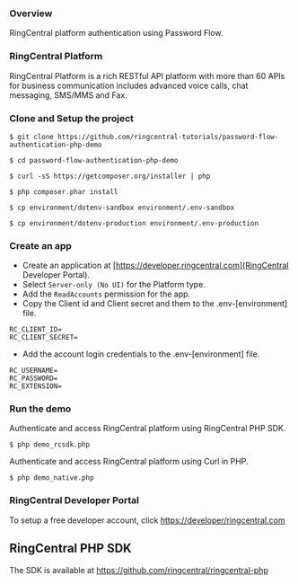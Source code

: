### Overview
RingCentral platform authentication using Password Flow.

### RingCentral Platform
RingCentral Platform is a rich RESTful API platform with more than 60 APIs for business communication includes advanced voice calls, chat messaging, SMS/MMS and Fax.



### Clone and Setup the project
```
$ git clone https://github.com/ringcentral-tutorials/password-flow-authentication-php-demo

$ cd password-flow-authentication-php-demo

$ curl -sS https://getcomposer.org/installer | php

$ php composer.phar install

$ cp environment/dotenv-sandbox environment/.env-sandbox

$ cp environment/dotenv-production environment/.env-production

```

### Create an app

* Create an application at [https://developer.ringcentral.com](RingCentral Developer Portal).
* Select `Server-only (No UI)` for the Platform type.
* Add the `ReadAccounts` permission for the app.
* Copy the Client id and Client secret and them to the .env-[environment] file.
```
RC_CLIENT_ID=
RC_CLIENT_SECRET=
```
* Add the account login credentials to the .env-[environment] file.
```
RC_USERNAME=
RC_PASSWORD=
RC_EXTENSION=
```

### Run the demo
Authenticate and access RingCentral platform using RingCentral PHP SDK.
```
$ php demo_rcsdk.php
```

Authenticate and access RingCentral platform using Curl in PHP.
```
$ php demo_native.php
```

### RingCentral Developer Portal
To setup a free developer account, click [https://developer/ringcentral.com](here)

## RingCentral PHP SDK
The SDK is available at https://github.com/ringcentral/ringcentral-php
